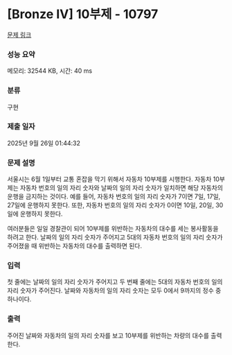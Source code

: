 # [Bronze IV] 10부제 - 10797 

[문제 링크](https://www.acmicpc.net/problem/10797) 

### 성능 요약

메모리: 32544 KB, 시간: 40 ms

### 분류

구현

### 제출 일자

2025년 9월 26일 01:44:32

### 문제 설명

<p>서울시는 6월 1일부터 교통 혼잡을 막기 위해서 자동차 10부제를 시행한다. 자동차 10부제는 자동차 번호의 일의 자리 숫자와 날짜의 일의 자리 숫자가 일치하면 해당 자동차의 운행을 금지하는 것이다. 예를 들어, 자동차 번호의 일의 자리 숫자가 7이면 7일, 17일, 27일에 운행하지 못한다. 또한, 자동차 번호의 일의 자리 숫자가 0이면 10일, 20일, 30일에 운행하지 못한다.</p>

<p>여러분들은 일일 경찰관이 되어 10부제를 위반하는 자동차의 대수를 세는 봉사활동을 하려고 한다. 날짜의 일의 자리 숫자가 주어지고 5대의 자동차 번호의 일의 자리 숫자가 주어졌을 때 위반하는 자동차의 대수를 출력하면 된다. </p>

### 입력 

 <p>첫 줄에는 날짜의 일의 자리 숫자가 주어지고 두 번째 줄에는 5대의 자동차 번호의 일의 자리 숫자가 주어진다. 날짜와 자동차의 일의 자리 숫자는 모두 0에서 9까지의 정수 중 하나이다. </p>

### 출력 

 <p>주어진 날짜와 자동차의 일의 자리 숫자를 보고 10부제를 위반하는 차량의 대수를 출력한다.</p>

